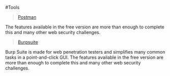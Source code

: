 ﻿#Tools

> [Postman](https://www.getpostman.com/apps)

The features available in the free version are more than enough to complete this and many other web security challenges.

> [Burpsuite](https://portswigger.net/burp/communitydownload)

Burp Suite is made for web penetration testers and simplifies many common tasks in a point-and-click GUI. The features available in the free version are more than enough to complete this and many other web security challenges.


